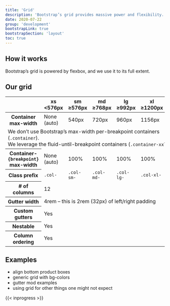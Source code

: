 ```yaml
---
title: 'Grid'
description: 'Bootstrap’s grid provides massive power and flexibility.'
date: 2020-07-22
group: 'development'
bootstrapLink: true
bootstrapSection: 'layout'
toc: true
---
```


## How it works

Bootstrap’s grid is powered by flexbox, and we use it to its full extent.

## Our grid

<div class="table-responsive">
    <table class="table mb-4">
        <thead>
            <tr>
                <th scope="col"></th>
                <th scope="col">
                    xs<br>
                    <span class="font-weight-normal">&lt;576px</span>
                </th>
                <th scope="col">
                    sm<br>
                    <span class="font-weight-normal">&ge;576px</span>
                </th>
                <th scope="col">
                    md<br>
                    <span class="font-weight-normal">&ge;768px</span>
                </th>
                <th scope="col">
                    lg<br>
                    <span class="font-weight-normal">&ge;992px</span>
                </th>
                <th scope="col">
                    xl<br>
                    <span class="font-weight-normal">&ge;1200px</span>
                </th>
                <th scope="col">
                    xxl<br>
                    <span class="font-weight-normal">&ge;1400px</span>
                </th>
            </tr>
        </thead>
    <tbody>
        <tr class="text-decoration-line-through">
            <th class="text-nowrap" scope="row">Container max-width</th>
            <td>None (auto)</td>
            <td>540px</td>
            <td>720px</td>
            <td>960px</td>
            <td>1156px</td>
            <td>1344px</td>
        </tr>
        <tr>
            <td class="text-center" colspan="7"><div class="mb-2"><i class="fas fa-sm fa-arrow-up"></i> We don’t use Bootstrap’s max-width per-breakpoint containers (<code>.container</code>).</div> <div>We leverage the fluid-until-breakpoint containers (<code>.container-xxl</code>) <i class="fas fa-sm fa-arrow-down"></i></div></td>
        </tr>
        <tr>
            <th class="text-nowrap" scope="row">Container-<code class="font-weight-normal">{breakpoint}</code> max-width</th>
            <td>None (auto)</td>
            <td>100%</td>
            <td>100%</td>
            <td>100%</td>
            <td>100%</td>
            <td>1344px</td>
        </tr>
        <tr>
            <th class="text-nowrap" scope="row">Class prefix</th>
            <td><code>.col-</code></td>
            <td><code>.col-sm-</code></td>
            <td><code>.col-md-</code></td>
            <td><code>.col-lg-</code></td>
            <td><code>.col-xl-</code></td>
            <td><code>.col-xxl-</code></td>
        </tr>
        <tr>
            <th class="text-nowrap" scope="row"># of columns</th>
            <td colspan="6">12</td>
        </tr>
        <tr>
            <th class="text-nowrap" scope="row">Gutter width</th>
            <td colspan="6">4rem – this is 2rem (32px) of left/right padding</td>
        </tr>
        <tr>
            <th class="text-nowrap" scope="row">Custom gutters</th>
            <td colspan="6">Yes</td>
        </tr>
        <tr>
            <th class="text-nowrap" scope="row">Nestable</th>
            <td colspan="6">Yes</td>
        </tr>
        <tr>
            <th class="text-nowrap" scope="row">Column ordering</th>
            <td colspan="6">Yes</td>
        </tr>
    </tbody>
    </table>
</div>

## Examples

- align bottom product boxes
- generic grid with bg-colors
- gutter mod examples
- using grid for other things one might not expect

{{< inprogress >}}
